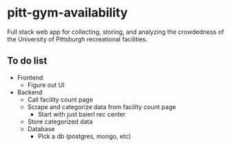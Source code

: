# pitt-gym-availability
Full stack web app for collecting, storing, and analyzing the crowdedness of the University of Pittsburgh recreational facilities.


## To do list
* Frontend
  * Figure out UI
* Backend
  * Call facility count page
  * Scrape and categorize data from facility count page
    * Start with just baierl rec center
  * Store categorized data
  * Database
    * Pick a db (postgres, mongo, etc)

